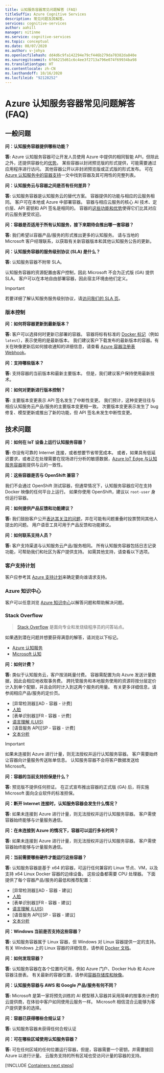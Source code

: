 ```yaml
---
title: 认知服务容器常见问题解答 (FAQ)
titleSuffix: Azure Cognitive Services
description: 常见问题及其解答。
services: cognitive-services
author: aahill
manager: nitinme
ms.service: cognitive-services
ms.topic: conceptual
ms.date: 08/07/2020
ms.author: v-johya
ms.openlocfilehash: dd4d6c9fa142294e79cf446b279da70382da840e
ms.sourcegitcommit: 6f66215d61c6c4ee3f2713a796e074f69934ba98
ms.translationtype: HT
ms.contentlocale: zh-CN
ms.lasthandoff: 10/16/2020
ms.locfileid: "92128252"
---
```

# <a name="azure-cognitive-services-containers-frequently-asked-questions-faq"></a>Azure 认知服务容器常见问题解答 (FAQ)

## <a name="general-questions"></a>一般问题

**问：认知服务容器提供哪些功能？**

**答:** Azure 认知服务容器可让开发人员使用 Azure 中提供的相同智能 API，但除此之外，还提供容器化的[优势](../cognitive-services-container-support.md#features-and-benefits)。 某些容器以封闭预览版的形式提供，可能需要通过应用程序进行访问。 其他容器公开以非封闭预览版或正式版的形式发布。 可在 [Azure 认知服务中的容器支持](../cognitive-services-container-support.md#container-availability-in-azure-cognitive-services)一文中找到容器及其可用性的完整列表。 

**问：认知服务云与容器之间是否有任何差异？**

**答:** 认知服务容器是认知服务云的替代方案。 容器提供的功能与相应的云服务相同。 客户可在本地或 Azure 中部署容器。 容器与相应云服务的核心 AI 技术、定价层、API 密钥和 API 签名是相同的。 容器的[这些功能和优势](../cognitive-services-container-support.md#features-and-benefits)使得它们比其对应的云服务更受欢迎。

**问：容器是否适用于所有认知服务，接下来期待会推出哪一套容器？**

**答:** 我们希望以容器产品/服务的形式推出更多的认知服务。 请与当地的 Microsoft 客户经理联系，以获取有关新容器版本和其他认知服务公告的更新。

**问：认知服务容器的服务级别协议 (SLA) 是什么？**

**答:** 认知服务容器不附带 SLA。

认知服务容器的资源配置由客户控制，因此 Microsoft 不会为正式版 (GA) 提供 SLA。 客户可以在本地自由部署容器，因此宿主环境由他们定义。

> [!IMPORTANT]
> 若要详细了解认知服务服务级别协议，请[访问我们的 SLA 页](https://www.azure.cn/support/sla/cognitive-services/index.html)。

### <a name="versioning"></a>版本控制

**问：如何将容器更新到最新版本？**

**答:** 客户可以选择何时更新已部署的容器。 容器将标有标准的 [Docker 标记](https://docs.docker.com/engine/reference/commandline/tag/)（例如 `latest`），表示使用的是最新版本。 我们建议客户下载发布的最新版本的容器。有关在映像更新后如何接收通知的详细信息，请查看 [Azure 容器注册表 Webhook](../../container-registry/container-registry-webhook.md)。
 
**问：支持哪些版本？**

**答:** 支持容器的当前版本和最新主要版本。 但是，我们建议客户保持使用最新技术。
 
**问：如何对更新进行版本控制？**

**答:** 主要版本变更表示 API 签名发生了中断性变更。 我们预计，这种变更往往与相应认知服务云产品/服务的主要版本变更相一致。 次要版本变更表示发生了 bug 修复、模型更新或推出了新的功能，但 API 签名未发生中断性变更。

## <a name="technical-questions"></a>技术问题

**问：如何在 IoT 设备上运行认知服务容器？**

**答:** 你没有可靠的 Internet 连接，或者想要节省带宽成本。 或者，如果具有低延迟要求，或者正在处理需要在现场进行分析的敏感数据，[Azure IoT Edge 与认知服务容器](https://azure.microsoft.com/blog/running-cognitive-services-on-iot-edge/)能提供与云的一致性。

**问：这些容器是否与 OpenShift 兼容？** 

我们不会通过 OpenShift 测试容器，但通常情况下，认知服务容器应可在支持 Docker 映像的任何平台上运行。 如果你使用 OpenShift，建议以 `root-user` 身份运行容器。

**问：如何提供产品反馈和功能建议？**

**答:** 我们鼓励客户公开[表达其关注的问题](https://cognitive.uservoice.com/)，并在可能有问题重叠时投票赞同其他人提出的问题。 用户语音工具可用于产品反馈和功能建议。

**问：如何联系支持人员？**

**答:** 客户支持渠道与认知服务云产品/服务相同。 所有认知服务容器包括日志记录功能，可帮助我们和社区为客户提供支持。 如需其他支持，请查看以下选项。

### <a name="customer-support-plan"></a>客户支持计划

客户应参考其 [Azure 支持计划](https://www.azure.cn/support/plans/)来确定要向谁请求支持。

### <a name="azure-knowledge-center"></a>Azure 知识中心

客户可以任意浏览 [Azure 知识中心](https://azure.microsoft.com/resources/knowledge-center/)以解答问题和帮助解决问题。

### <a name="stack-overflow"></a>Stack Overflow

> [Stack Overflow](https://en.wikipedia.org/wiki/Stack_Overflow) 是面向专业和发烧级程序员的问答站点。

如果遇到潜在问题并想要获得满意的解答，请浏览以下标记。

* [Azure 认知服务](https://stackoverflow.com/questions/tagged/azure-cognitive-services)
* [Microsoft 认知](https://stackoverflow.com/questions/tagged/microsoft-cognitive)

**问：如何计费？**

**答:** 类似于认知服务云，客户按消耗量付费。 容器需配置为向 Azure 发送计量数据，因此会相应地收取事务费。 跨托管服务和本地服务使用的资源将按分层定价计入到单个配额，并且会同时计入到这两个服务的用量。 有关更多详细信息，请参阅相应产品/服务的定价页。

* [异常检测器][AD - 容器 - 计费]
* [人脸][fa-containers-billing]
* [表单识别器][FR - 容器 - 计费]
* [语言理解 (LUIS)][lu-containers-billing]
* [语音服务 API][SP - 容器 - 计费]
* [文本分析][ta-containers-billing]

> [!IMPORTANT]
> 如果未连接到 Azure 进行计量，则无法授权并运行认知服务容器。 客户需要始终让容器向计量服务传送账单信息。 认知服务容器不会将客户数据发送给 Microsoft。
 
**问：容器的当前支持担保是什么？**

**答:** 预览版不提供任何担证。 在正式宣布推出容器的正式版 (GA) 后，将实施 Microsoft 面向企业软件的标准担保。
 
**问：断开 Internet 连接时，认知服务容器会发生什么情况？**

**答:** 如果未连接到 Azure 进行计量，则无法授权并运行认知服务容器。 客户需使容器始终能够与计量服务通信。

**问：在未连接到 Azure 的情况下，容器可以运行多长时间？**

**答:** 如果未连接到 Azure 进行计量，则无法授权并运行认知服务容器。 客户需使容器始终能够与计量服务通信。
 
**问：当前需要哪些硬件才能运行这些容器？**

**答:** 认知服务容器是基于 x64 的容器，可运行任何兼容的 Linux 节点、VM，以及支持 x64 Linux Docker 容器的边缘设备。 这些设备都需要 CPU 处理器。 下面提供了每个容器产品/服务的最低和推荐配置：

* [异常检测器][AD - 容器 - 建议]
* [人脸][fa-containers-recommendations]
* [表单识别器][FR - 容器 - 建议]
* [语言理解 (LUIS)][lu-containers-recommendations]
* [语音服务 API][SP - 容器 - 建议]
* [文本分析][ta-containers-recommendations]
 
**问：Windows 当前是否支持这些容器？**

**答:** 认知服务容器属于 Linux 容器，但 Windows 对 Linux 容器提供一定的支持。 有关 Windows 上的 Linux 容器的详细信息，请参阅 [Docker 文档](https://blog.docker.com/2017/09/preview-linux-containers-on-windows/)。
 
**问：如何发现容器？**

**答:** 认知服务容器在各个位置均可用，例如 Azure 门户、Docker Hub 和 Azure 容器注册表。 有关最新的容器位置，请参阅[容器存储库和映像](../cognitive-services-container-support.md#container-repositories-and-images)。

**问：认知服务容器与 AWS 和 Google 产品/服务有何不同？**

**答:** Microsoft 是第一家将预先训练的 AI 模型移入容器并采用简单的按事务计费的云提供商，在体验中客户如同使用云服务一样。 Microsoft 相信混合云能够为客户提供更多的选择。

**问：容器已获得哪些合规认证？**

**答:** 认知服务容器未获得任何合规认证

**问：可在哪些区域使用认知服务容器？**

**答:** 可在任何区域的任何位置运行容器，但是，容器需要一个密钥，并需要接回 Azure 以进行计量。 云服务支持的所有区域也受访问计量的容器的支持。

[!INCLUDE [Containers next steps](includes/containers-next-steps.md)]

[fa-containers]: ../face/face-how-to-install-containers.md
[lu-containers]: ../luis/luis-container-howto.md
[ta-containers]: ../text-analytics/how-tos/text-analytics-how-to-install-containers.md

[fa-containers-billing]: ../face/face-how-to-install-containers.md#billing
[lu-containers-billing]: ../luis/luis-container-howto.md#billing
[ta-containers-billing]: ../text-analytics/how-tos/text-analytics-how-to-install-containers.md#billing

[fa-containers-recommendations]: ../face/face-how-to-install-containers.md#container-requirements-and-recommendations
[lu-containers-recommendations]: ../luis/luis-container-howto.md#container-requirements-and-recommendations
[ta-containers-recommendations]: ../text-analytics/how-tos/text-analytics-how-to-install-containers.md#container-requirements-and-recommendations

